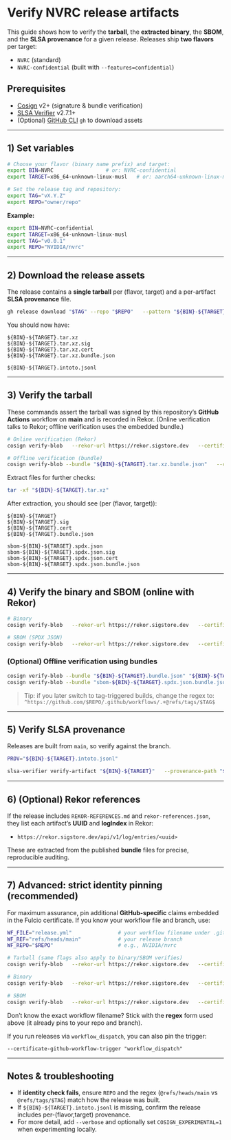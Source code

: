 # Verify NVRC release artifacts

This guide shows how to verify the **tarball**, the **extracted binary**, the **SBOM**, and the **SLSA provenance** for a given release.
Releases ship **two flavors** per target:
- `NVRC` (standard)
- `NVRC-confidential` (built with `--features=confidential`)

## Prerequisites
- [Cosign](https://docs.sigstore.dev/) v2+ (signature & bundle verification)
- [SLSA Verifier](https://github.com/slsa-framework/slsa-verifier) v2.7.1+
- (Optional) [GitHub CLI](https://cli.github.com/) `gh` to download assets

---

## 1) Set variables

```bash
# Choose your flavor (binary name prefix) and target:
export BIN=NVRC                 # or: NVRC-confidential
export TARGET=x86_64-unknown-linux-musl   # or: aarch64-unknown-linux-musl

# Set the release tag and repository:
export TAG="vX.Y.Z"
export REPO="owner/repo"
```

**Example:**
```bash
export BIN=NVRC-confidential
export TARGET=x86_64-unknown-linux-musl
export TAG="v0.0.1"
export REPO="NVIDIA/nvrc"
```

---

## 2) Download the release assets

The release contains a **single tarball** per (flavor, target) and a per-artifact **SLSA provenance** file.

```bash
gh release download "$TAG" --repo "$REPO"   --pattern "${BIN}-${TARGET}.tar.xz"   --pattern "${BIN}-${TARGET}.tar.xz.*"   --pattern "${BIN}-${TARGET}.intoto.jsonl"   --dir .
```

You should now have:
```
${BIN}-${TARGET}.tar.xz
${BIN}-${TARGET}.tar.xz.sig
${BIN}-${TARGET}.tar.xz.cert
${BIN}-${TARGET}.tar.xz.bundle.json

${BIN}-${TARGET}.intoto.jsonl
```

---

## 3) Verify the **tarball**

These commands assert the tarball was signed by this repository’s **GitHub Actions** workflow on **main** and is recorded in Rekor.
(Online verification talks to Rekor; offline verification uses the embedded bundle.)

```bash
# Online verification (Rekor)
cosign verify-blob   --rekor-url https://rekor.sigstore.dev   --certificate "${BIN}-${TARGET}.tar.xz.cert"   --signature   "${BIN}-${TARGET}.tar.xz.sig"   --certificate-identity-regexp "^https://github.com/$REPO/.github/workflows/.+@refs/heads/main$"   --certificate-oidc-issuer "https://token.actions.githubusercontent.com"   "${BIN}-${TARGET}.tar.xz"

# Offline verification (bundle)
cosign verify-blob --bundle "${BIN}-${TARGET}.tar.xz.bundle.json"   --certificate-identity-regexp "^https://github.com/$REPO/.github/workflows/.+@refs/heads/main$"   --certificate-oidc-issuer "https://token.actions.githubusercontent.com"   "${BIN}-${TARGET}.tar.xz"
```

Extract files for further checks:
```bash
tar -xf "${BIN}-${TARGET}.tar.xz"
```

After extraction, you should see (per (flavor, target)):
```
${BIN}-${TARGET}
${BIN}-${TARGET}.sig
${BIN}-${TARGET}.cert
${BIN}-${TARGET}.bundle.json

sbom-${BIN}-${TARGET}.spdx.json
sbom-${BIN}-${TARGET}.spdx.json.sig
sbom-${BIN}-${TARGET}.spdx.json.cert
sbom-${BIN}-${TARGET}.spdx.json.bundle.json
```

---

## 4) Verify the **binary** and **SBOM** (online with Rekor)

```bash
# Binary
cosign verify-blob   --rekor-url https://rekor.sigstore.dev   --certificate "${BIN}-${TARGET}.cert"   --signature   "${BIN}-${TARGET}.sig"   --certificate-identity-regexp "^https://github.com/$REPO/.github/workflows/.+@refs/heads/main$"   --certificate-oidc-issuer "https://token.actions.githubusercontent.com"   "${BIN}-${TARGET}"

# SBOM (SPDX JSON)
cosign verify-blob   --rekor-url https://rekor.sigstore.dev   --certificate "sbom-${BIN}-${TARGET}.spdx.json.cert"   --signature   "sbom-${BIN}-${TARGET}.spdx.json.sig"   --certificate-identity-regexp "^https://github.com/$REPO/.github/workflows/.+@refs/heads/main$"   --certificate-oidc-issuer "https://token.actions.githubusercontent.com"   "sbom-${BIN}-${TARGET}.spdx.json"
```

### (Optional) Offline verification using bundles
```bash
cosign verify-blob --bundle "${BIN}-${TARGET}.bundle.json" "${BIN}-${TARGET}"
cosign verify-blob --bundle "sbom-${BIN}-${TARGET}.spdx.json.bundle.json" "sbom-${BIN}-${TARGET}.spdx.json"
```

> Tip: if you later switch to tag-triggered builds, change the regex to:
> `^https://github.com/$REPO/.github/workflows/.+@refs/tags/$TAG$`

---

## 5) Verify **SLSA provenance**

Releases are built from `main`, so verify against the branch.

```bash
PROV="${BIN}-${TARGET}.intoto.jsonl"

slsa-verifier verify-artifact "${BIN}-${TARGET}"   --provenance-path "$PROV"   --source-uri "github.com/$REPO"   --source-branch "main"
```

---

## 6) (Optional) Rekor references

If the release includes `REKOR-REFERENCES.md` and `rekor-references.json`, they list each artifact’s **UUID** and **logIndex** in Rekor:
- `https://rekor.sigstore.dev/api/v1/log/entries/<uuid>`

These are extracted from the published **bundle** files for precise, reproducible auditing.

---

## 7) Advanced: strict identity pinning (recommended)

For maximum assurance, pin additional **GitHub-specific** claims embedded in the Fulcio certificate. If you know your workflow file and branch, use:

```bash
WF_FILE="release.yml"               # your workflow filename under .github/workflows/
WF_REF="refs/heads/main"            # your release branch
WF_REPO="$REPO"                     # e.g., NVIDIA/nvrc

# Tarball (same flags also apply to binary/SBOM verifies)
cosign verify-blob   --rekor-url https://rekor.sigstore.dev   --certificate-identity "https://github.com/$WF_REPO/.github/workflows/$WF_FILE@$WF_REF"   --certificate-oidc-issuer "https://token.actions.githubusercontent.com"   --certificate-github-workflow-repository "$WF_REPO"   --certificate-github-workflow-ref "$WF_REF"   "${BIN}-${TARGET}.tar.xz"

# Binary
cosign verify-blob   --rekor-url https://rekor.sigstore.dev   --certificate-identity "https://github.com/$WF_REPO/.github/workflows/$WF_FILE@$WF_REF"   --certificate-oidc-issuer "https://token.actions.githubusercontent.com"   --certificate-github-workflow-repository "$WF_REPO"   --certificate-github-workflow-ref "$WF_REF"   "${BIN}-${TARGET}"

# SBOM
cosign verify-blob   --rekor-url https://rekor.sigstore.dev   --certificate-identity "https://github.com/$WF_REPO/.github/workflows/$WF_FILE@$WF_REF"   --certificate-oidc-issuer "https://token.actions.githubusercontent.com"   --certificate-github-workflow-repository "$WF_REPO"   --certificate-github-workflow-ref "$WF_REF"   "sbom-${BIN}-${TARGET}.spdx.json"
```

Don’t know the exact workflow filename? Stick with the **regex** form used above (it already pins to your repo and branch).

If you run releases via `workflow_dispatch`, you can also pin the trigger:
```
--certificate-github-workflow-trigger "workflow_dispatch"
```

---

## Notes & troubleshooting

- If **identity check fails**, ensure `REPO` and the regex (`@refs/heads/main` vs `@refs/tags/$TAG`) match how the release was built.
- If `${BIN}-${TARGET}.intoto.jsonl` is missing, confirm the release includes per-(flavor,target) provenance.
- For more detail, add `--verbose` and optionally set `COSIGN_EXPERIMENTAL=1` when experimenting locally.